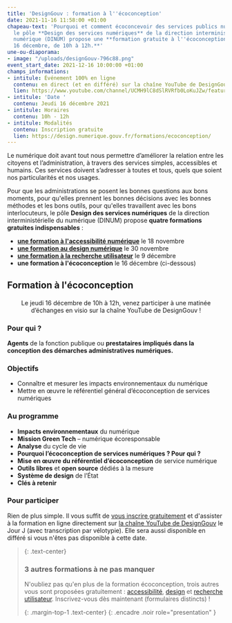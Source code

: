 ```yaml
---
title: 'DesignGouv : formation à l''écoconception'
date: 2021-11-16 11:58:00 +01:00
chapeau-text: 'Pourquoi et comment écoconcevoir des services publics numériques :
  le pôle **Design des services numériques** de la direction interministérielle du
  numérique (DINUM) propose une **formation gratuite à l''écoconception, le jeudi
  16 décembre, de 10h à 12h.**'
une-ou-diaporama:
- image: "/uploads/designGouv-796c88.png"
event_start_date: 2021-12-16 10:00:00 +01:00
champs_informations:
- intitule: Événement 100% en ligne
  contenu: en direct (et en différé) sur la chaîne YouTube de DesignGouv
  lien: https://www.youtube.com/channel/UCMH9lC8dSlRVRfb0LoKuJZw/featured
- intitule: 'Date '
  contenu: Jeudi 16 décembre 2021
- intitule: Horaires
  contenu: 10h - 12h
- intitule: Modalités
  contenu: Inscription gratuite
  lien: https://design.numerique.gouv.fr/formations/ecoconception/
---
```


Le numérique doit avant tout nous permettre d’améliorer la relation entre les citoyens et l’administration, à travers des services simples, accessibles et humains. Ces services doivent s’adresser à toutes et tous, quels que soient nos particularités et nos usages.

Pour que les administrations se posent les bonnes questions aux bons moments, pour qu'elles prennent les bonnes décisions avec les bonnes méthodes et les bons outils, pour qu'elles travaillent avec les bons interlocuteurs, le pôle **Design des services numériques** de la direction interministérielle du numérique (DINUM) propose **quatre formations gratuites indispensables** : 
* **[une formation à l'accessibilité numérique](https://www.numerique.gouv.fr/agenda/designgouv-formation-accessibilite-numerique/)** le 18 novembre
* **[une formation au design numérique](https://www.numerique.gouv.fr/agenda/designgouv-formation-design-numerique/)** le 30 novembre 
* **[une formation à la recherche utilisateur](https://www.numerique.gouv.fr/agenda/designgouv-formation-recherche-utilisateur/)** le 9 décembre 
* **une formation à l'écoconception** le 16 décembre (ci-dessous)

<h2 class="text-center">Formation à l'écoconception</h2>
<div class="encadre"> <p style="margin-top: 20px; text-align:center;">Le jeudi 16 décembre de 10h à 12h, venez participer à une matinée d’échanges en visio sur la chaîne YouTube de DesignGouv&nbsp;!</p> </div>

<h3 class="h2">Pour qui ?</h3>

**Agents** de la fonction publique ou **prestataires impliqués dans la conception des démarches administratives numériques.**

<h3 class="h2">Objectifs</h3>

* Connaître et mesurer les impacts environnementaux du numérique
* Mettre en œuvre le référentiel général d’écoconception de services numériques

<h3 class="h2">Au programme</h3>

* **Impacts environnementaux** du numérique
* **Mission Green Tech** – numérique écoresponsable
* **Analyse** du cycle de vie
* **Pourquoi l’écoconception de services numériques ? Pour qui ?**
* **Mise en œuvre du référentiel d’écoconception** de service numérique
* **Outils libres** et **open source** dédiés à la mesure
* **Système de design** de l’État
* **Clés à retenir**

<h3 class="h2">Pour participer</h3> 

Rien de plus simple. Il vous suffit de [vous inscrire gratuitement](https://design.numerique.gouv.fr/formations/ecoconception/) et d'assister à la formation en ligne directement sur [la chaîne YouTube de DesignGouv](https://www.youtube.com/channel/UCMH9lC8dSlRVRfb0LoKuJZw/featured) le Jour J (avec transcription par vélotypie). Elle sera aussi disponible en différé si vous n'êtes pas disponible à cette date.

> {: .text-center}
>
> ### 3 autres formations à ne pas manquer
>
> N'oubliez pas qu'en plus de la formation écoconception, trois autres vous sont proposées gratuitement : [accessibilité](https://design.numerique.gouv.fr/formations/accessibilite/), [design](https://design.numerique.gouv.fr/formations/design/) et [recherche utilisateur](https://design.numerique.gouv.fr/formations/recherche-utilisateur/). Inscrivez-vous dès maintenant (formulaires distincts) !
>
> {: .margin-top-1 .text-center}
{: .encadre .noir role="presentation" }